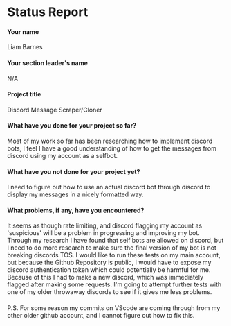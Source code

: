 # Status Report

#### Your name

Liam Barnes

#### Your section leader's name

N/A

#### Project title

Discord Message Scraper/Cloner

#### What have you done for your project so far?

Most of my work so far has been researching how to implement discord bots, I feel I have a good understanding of how to get the messages from discord using my account as a selfbot.

#### What have you not done for your project yet?

I need to figure out how to use an actual discord bot through discord to display my messages in a nicely formatted way.

#### What problems, if any, have you encountered?

It seems as though rate limiting, and discord flagging my account as 'suspicious' will be a problem in progressing and improving my bot. 
Through my research I have found that self bots are allowed on discord, but I need to do more research to make sure the final version of my bot is not breaking discords TOS.
I would like to run these tests on my main account, but because the Github Repository is public, I would have to expose my discord authentication token which could potentially be harmful for me. Because of this I had to make a new discord, which was immediately flagged after making some requests. I'm going to attempt further tests with one of my older throwaway discords to see if it gives me less problems.

####
P.S. For some reason my commits on VScode are coming through from my other older github account, and I cannot figure out how to fix this.
